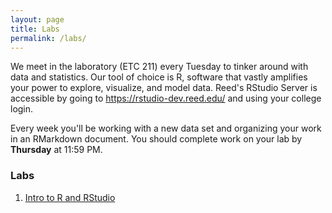 ```yaml
---
layout: page
title: Labs
permalink: /labs/
---
```


We meet in the laboratory (ETC 211) every Tuesday to tinker around with data and
statistics. Our tool of choice is R, software that vastly amplifies 
your power to explore, visualize, and model data. Reed's RStudio Server is 
accessible by going to <https://rstudio-dev.reed.edu/> 
and using your college login.

Every week you'll be working with a new data set and organizing your work in an
RMarkdown document. You should complete work on your lab by **Thursday** at 11:59 PM.

### Labs

1. [Intro to R and RStudio](lab1.html)
